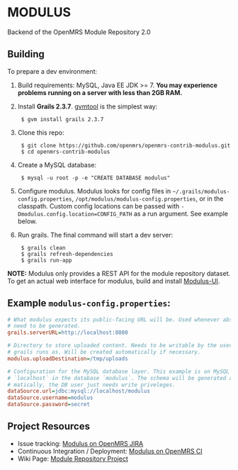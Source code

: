 MODULUS
=====

Backend of the OpenMRS Module Repository 2.0

Building
-----

To prepare a dev environment:

1. Build requirements: MySQL, Java EE JDK >= 7. **You may experience problems running on a server with less than 2GB RAM.**
2. Install **Grails 2.3.7**. [gvmtool][] is the simplest way:
       
        $ gvm install grails 2.3.7

3. Clone this repo:

        $ git clone https://github.com/openmrs/openmrs-contrib-modulus.git
        $ cd openmrs-contrib-modulus
        
4. Create a MySQL database:

        $ mysql -u root -p -e "CREATE DATABASE modulus"

5. Configure modulus. Modulus looks for config files in `~/.grails/modulus-config.properties`, `/opt/modulus/modulus-config.properties`, or in the classpath. Custom config locations can be passed with `-Dmodulus.config.location=CONFIG_PATH` as a run argument. See example below.

6. Run grails. The final command will start a dev server:

        $ grails clean
        $ grails refresh-dependencies
        $ grails run-app
        
**NOTE:** Modulus only provides a REST API for the module repository dataset. To get an actual web interface for modulus, build and install [Modulus-UI][].
        
[gvmtool]: http://gvmtool.net/
[Modulus-UI]: https://github.com/openmrs/openmrs-contrib-modulus-ui

Example `modulus-config.properties`:
-----

```ini
# What modulus expects its public-facing URL will be. Used whenever absolute URLs
# need to be generated.
grails.serverURL=http://localhost:8080

# Directory to store uploaded content. Needs to be writable by the user that
# grails runs as. Will be created automatically if necessary.
modulus.uploadDestination=/tmp/uploads 

# Configuration for the MySQL database layer. This example is on MySQL host
# `localhost` in the database `modulus`. The schema will be generated auto-
# matically, the DB user just needs write priveleges. 
dataSource.url=jdbc:mysql://localhost/modulus
dataSource.username=modulus
dataSource.password=secret
```



Project Resources
-----

- Issue tracking: [Modulus on OpenMRS JIRA][]
- Continuous Integration / Deployment: [Modulus on OpenMRS CI][]
- Wiki Page: [Module Repository Project][]


[Modulus on OpenMRS JIRA]: https://tickets.openmrs.org/browse/MOD
[Modulus on OpenMRS CI]: https://ci.openmrs.org/browse/MOD-ULUS
[Module Repository Project]: http://go.openmrs.org/modulerepositoryproject

